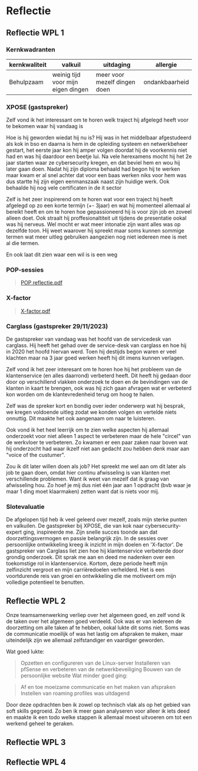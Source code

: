 # Reflectie

## Reflectie WPL 1

### Kernkwadranten

| kernkwaliteit | valkuil | uitdaging | allergie |
| ----------- | ----------- |----------- | ----------- |
| Behulpzaam | weinig tijd voor mijn eigen dingen | meer voor mezelf dingen doen| ondankbaarheid |


### XPOSE (gastspreker)
  <p>Zelf vond ik het interessant om te horen welk traject hij afgelegd heeft voor te bekomen waar hij vandaag is 

  Hoe is hij geworden wiedat hij nu is?
  Hij was in het middelbaar afgestudeerd als kok in bso en daarna is hem in de opleiding systeem en netwerkbeheer gestart, het eerste jaar kon hij amper volgen doordat hij de voorkennis niet had en was hij daardoor een beetje lui. Na vele herexamens mocht hij het 2e jaar starten waar ze cybersecurity kregen, en dat beviel hem en wou hij later gaan doen.
  Nadat hij zijn diploma behaald had begon hij te werken maar kwam er al snel achter dat voor een baas werken niks voor hem was dus startte hij zijn eigen eenmanszaak naast zijn huidige werk. Ook behaalde hij nog vele certificaten in de it sector
  
  
  
  Zelf is het zeer inspirerend om te horen wat voor een traject hij heeft afgelegd op zo een korte termijn (+- 3jaar) en wat hij momenteel allemaal al bereikt heeft en om te horen hoe gepassioneerd hij is voor zijn job en zoveel alleen doet. 
  Ook straalt hij proffesionaltiteit uit tijdens de presentatie ookal was hij nerveus. Wel mocht er wat meer intonatie zijn want alles was op dezelfde toon. Hij weet waarover hij spreekt maar soms kunnen sommige termen wat meer uitleg gebruiken aangezien nog niet iedereen mee is met al die termen.
  
  En ook laat dit zien waar een wil is is een weg</p>

### POP-sessies
>[POP reflectie.pdf](https://github.com/PXL-Digital-SNE-Werkplekleren/portfolio-ThyrsaEertmansPXL/files/13920686/POP.reflectie.pdf)

### X-factor 
>[X-factor.pdf](https://github.com/PXL-Digital-SNE-Werkplekleren/portfolio-ThyrsaEertmansPXL/files/13886327/X-factor.pdf)
 
### Carglass (gastspreker 29/11/2023)
<p>De gastspreker van vandaag was het hoofd van de servicedesk van carglass. Hij heeft het gehad over de service-desk van carglass en hoe hij in 2020 het hoofd hiervan werd. Toen hij destijds begon waren er veel klachten maar na 3 jaar goed werken heeft hij dit imens kunnen verlagen. 

Zelf vond ik het zeer interesant om te horen hoe hij het probleem van de klantenservice (en alles daarrond) verbeterd heeft. 
Dit heeft hij gedaan door door op verschillend vlakken onderzoek te doen en de bevindingen van de klanten in kaart te brengen, ook was hij zich gaan afvragen wat er verbeterd kon worden om de klantevredenheid terug om hoog te halen.
  
Zelf was de spreker kort en bondig over ieder onderwerp wat hij besprak, we kregen voldoende uitleg zodat we konden volgen en vertelde niets onnuttig. Dit maakte het ook aangenaam om naar te luisteren.

Ook vond ik het heel leerrijk om te zien welke aspecten hij allemaal onderzoekt voor niet alleen 1 aspect te verbeteren maar de hele "circel" van de werkvloer te verbeteren. Zo kwamen er een paar zaken naar boven wat hij onderzocht had waar ikzelf niet aan gedacht zou hebben denk maar aan "voice of the custumer".

Zou ik dit later willen doen als job? Het spreekt me wel aan om dit later als job te gaan doen, omdat hier continu afwisseling is van klanten met verschillende problemen. Want ik weet van mezelf dat ik graag van afwisseling hou. Zo hoef je mij dus niet één jaar aan 1 opdracht (bvb waar je maar 1 ding moet klaarmaken) zetten want dat is niets voor mij. 
</p>


### Slotevaluatie
De afgelopen tijd heb ik veel geleerd over mezelf, zoals mijn sterke punten en valkuilen. De gastspreker bij XPOSE, die van kok naar cybersecurity-expert ging, inspireerde me. Zijn snelle succes toonde aan dat doorzettingsvermogen en passie belangrijk zijn. In de sessies over persoonlijke ontwikkeling kreeg ik inzicht in mijn doelen en 'X-factor'. De gastspreker van Carglass liet zien hoe hij klantenservice verbeterde door grondig onderzoek. Dit sprak me aan en deed me nadenken over een toekomstige rol in klantenservice. Kortom, deze periode heeft mijn zelfinzicht vergroot en mijn carrièredoelen verhelderd. Het is een voortdurende reis van groei en ontwikkeling die me motiveert om mijn volledige potentieel te benutten.


## Reflectie WPL 2
Onze teamsamenwerking verliep over het algemeen goed, en zelf vond ik de taken over het algemeen goed verdeeld. Ook was er van iedereen de doorzetting om alle taken af te hebben, ookal lukte dit soms niet. Soms was de communicatie moeilijk of was het lastig om afspraken te maken, maar uiteindelijk zijn we allemaal zelfstandiger en vaardiger geworden.

Wat goed lukte:

> Opzetten en configureren van de Linux-server
> Installeren van pfSense en verbeteren van de netwerkbeveiliging
> Bouwen van de persoonlijke website
Wat minder goed ging:

> Af en toe moeizame communicatie en het maken van afspraken
> Instellen van roaming profiles was uitdagend

Door deze opdrachten ben ik zowel op technisch vlak als op het gebied van soft skills gegroeid. Zo ben ik meer gaan analyseren voor alleer ik iets deed en maakte ik een todo welke stappen ik allemaal moest uitvoeren om tot een werkend geheel te geraken.

## Reflectie WPL 3

## Reflectie WPL 4
